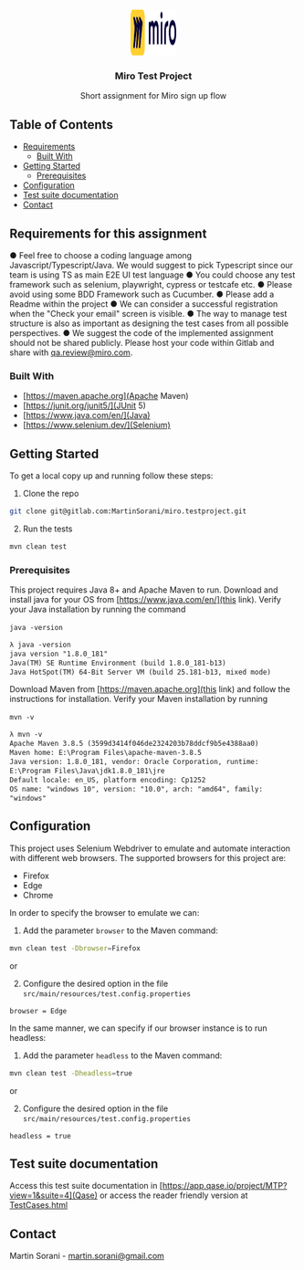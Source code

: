 
<br />
<p align="center">
  <a href="https://gitlab.com/MartinSorani/miro.testproject">
    <img src="images/logo.png" alt="Logo" width="80" height="80">
  </a>

  <h3 align="center">Miro Test Project</h3>

  <p align="center">
    Short assignment for Miro sign up flow
  </p>
</p>



## Table of Contents

* [Requirements](#about-the-project)
  * [Built With](#built-with)
* [Getting Started](#getting-started)
  * [Prerequisites](#prerequisites)
* [Configuration](#configuration)
* [Test suite documentation](#test-suite-documentation)
* [Contact](#contact)



## Requirements for this assignment

● Feel free to choose a coding language among Javascript/Typescript/Java. We
would suggest to pick Typescript since our team is using TS as main E2E UI test
language
● You could choose any test framework such as selenium, playwright, cypress or
testcafe etc.
● Please avoid using some BDD Framework such as Cucumber.
● Please add a Readme within the project
● We can consider a successful registration when the "Check your email" screen is
visible.
● The way to manage test structure is also as important as designing the test
cases from all possible perspectives.
● We suggest the code of the implemented assignment should not be shared
publicly. Please host your code within Gitlab and share with qa.review@miro.com.


### Built With

* [https://maven.apache.org](Apache Maven)
* [https://junit.org/junit5/](JUnit 5)
* [https://www.java.com/en/](Java)
* [https://www.selenium.dev/](Selenium)


## Getting Started

To get a local copy up and running follow these steps:

1. Clone the repo
```sh
git clone git@gitlab.com:MartinSorani/miro.testproject.git
```
2. Run the tests
```sh
mvn clean test
```


### Prerequisites

This project requires Java 8+ and Apache Maven to run.
Download and install java for your OS from [https://www.java.com/en/](this link).
Verify your Java installation by running the command

`java -version`
~~~
λ java -version
java version "1.8.0_181"
Java(TM) SE Runtime Environment (build 1.8.0_181-b13)
Java HotSpot(TM) 64-Bit Server VM (build 25.181-b13, mixed mode)
~~~

Download Maven from [https://maven.apache.org](this link) and follow the instructions for installation.
Verify your Maven installation by running

`mvn -v`
~~~
λ mvn -v
Apache Maven 3.8.5 (3599d3414f046de2324203b78ddcf9b5e4388aa0)
Maven home: E:\Program Files\apache-maven-3.8.5
Java version: 1.8.0_181, vendor: Oracle Corporation, runtime: E:\Program Files\Java\jdk1.8.0_181\jre
Default locale: en_US, platform encoding: Cp1252
OS name: "windows 10", version: "10.0", arch: "amd64", family: "windows"
~~~

## Configuration

This project uses Selenium Webdriver to emulate and automate interaction with different web browsers.
The supported browsers for this project are:
- Firefox
- Edge
- Chrome

In order to specify the browser to emulate we can:

1. Add the parameter `browser` to the Maven command:

```sh
mvn clean test -Dbrowser=Firefox
```
or

2. Configure the desired option in the file `src/main/resources/test.config.properties`

~~~
browser = Edge
~~~

In the same manner, we can specify if our browser instance is to run headless:

1. Add the parameter `headless` to the Maven command:

```sh
mvn clean test -Dheadless=true
```
or

2. Configure the desired option in the file `src/main/resources/test.config.properties`

~~~
headless = true
~~~

## Test suite documentation

Access this test suite documentation in [https://app.qase.io/project/MTP?view=1&suite=4](Qase) or access the reader friendly version at [TestCases.html](./documents/TestCases.html)


## Contact

Martin Sorani - [martin.sorani@gmail.com](mailto:martin.sorani@gmail.com)


